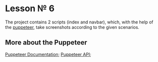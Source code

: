 # Lesson № 6
The project contains 2 scripts (index and navbar), which, with the help of the [puppeteer](https://www.npmjs.com/package/puppeteer), take screenshots according to the given scenarios.

## More about the Puppeteer
[Puppeteer Documentation](https://devdocs.io/puppeteer/);
[Puppeteer API](https://pptr.dev/api/);


